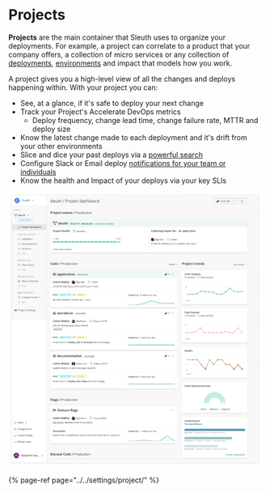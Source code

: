 # Projects

**Projects** are the main container that Sleuth uses to organize your deployments. For example, a project can correlate to a product that your company offers, a collection of micro services or any collection of [deployments](../code-deployments/), [environments](../environment-support.md) and impact that models how you work.

A project gives you a high-level view of all the changes and deploys happening within. With your project you can:

* See, at a glance, if it's safe to deploy your next change
* Track your Project's Accelerate DevOps metrics
  * Deploy frequency, change lead time, change failure rate, MTTR and deploy size
* Know the latest change made to each deployment and it's drift from your other environments
* Slice and dice your past deploys via a [powerful search](../code-deployments/search.md)
* Configure Slack or Email deploy [notifications for your team or individuals](notifications.md)
* Know the health and Impact of your deploys via your key SLIs

![Your project command center](../../.gitbook/assets/601240104dc959013a33895d_sleuth-project-dashboard-view%20%282%29%20%282%29%20%281%29%20%283%29%20%283%29.png)

{% page-ref page="../../settings/project/" %}

